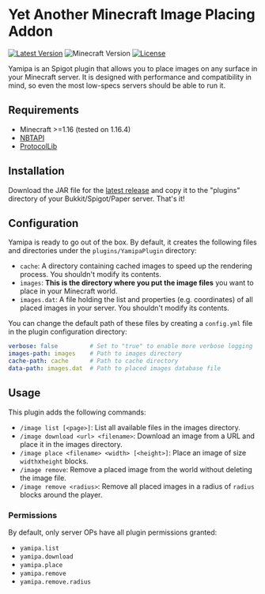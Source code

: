 # Yet Another Minecraft Image Placing Addon
[![Latest Version](https://img.shields.io/github/v/release/josemmo/yamipa)](https://github.com/josemmo/yamipa/releases/latest)
![Minecraft Version](https://img.shields.io/badge/minecraft-%3E%3D1.16-blueviolet)
[![License](https://img.shields.io/github/license/josemmo/yamipa)](LICENSE)

Yamipa is an Spigot plugin that allows you to place images on any surface in your Minecraft server.
It is designed with performance and compatibility in mind, so even the most low-specs servers should be able to run it.

## Requirements
- Minecraft >=1.16 (tested on 1.16.4)
- [NBTAPI](https://www.spigotmc.org/resources/nbt-api.7939/)
- [ProtocolLib](https://www.spigotmc.org/resources/protocollib.1997/)

## Installation
Download the JAR file for the [latest release](https://github.com/josemmo/yamipa/releases/latest) and copy it to the
"plugins" directory of your Bukkit/Spigot/Paper server. That's it!

## Configuration
Yamipa is ready to go out of the box. By default, it creates the following files and directories under the
`plugins/YamipaPlugin` directory:

- `cache`: A directory containing cached images to speed up the rendering process. You shouldn't modify its contents.
- `images`: **This is the directory where you put the image files** you want to place in your Minecraft world.
- `images.dat`: A file holding the list and properties (e.g. coordinates) of all placed images in your server. You
shouldn't modify its contents.

You can change the default path of these files by creating a `config.yml` file in the plugin configuration directory:
```yaml
verbose: false         # Set to "true" to enable more verbose logging
images-path: images    # Path to images directory
cache-path: cache      # Path to cache directory
data-path: images.dat  # Path to placed images database file
```

## Usage
This plugin adds the following commands:

- `/image list [<page>]`: List all available files in the images directory.
- `/image download <url> <filename>`: Download an image from a URL and place it in the images directory.
- `/image place <filename> <width> [<height>]`: Place an image of size `width`x`height` blocks.
- `/image remove`: Remove a placed image from the world without deleting the image file.
- `/image remove <radius>`: Remove all placed images in a radius of `radius` blocks around the player.

### Permissions
By default, only server OPs have all plugin permissions granted:

- `yamipa.list`
- `yamipa.download`
- `yamipa.place`
- `yamipa.remove`
- `yamipa.remove.radius`
